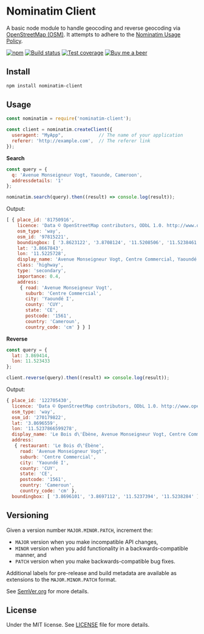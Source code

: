 # Nominatim Client

A basic node module to handle geocoding and reverse geocoding via
[OpenStreetMap (OSM)](http://openstreetmap.org/).
It attempts to adhere to the [Nominatim Usage Policy](https://operations.osmfoundation.org/policies/nominatim/).

[![npm](https://img.shields.io/npm/v/nominatim-client.svg)](https://www.npmjs.com/package/nominatim-client)
[![Build status](https://gitlab.com/demsking/nominatim-client/badges/master/pipeline.svg)](https://gitlab.com/demsking/nominatim-client/pipelines)
[![Test coverage](https://gitlab.com/demsking/nominatim-client/badges/master/coverage.svg)](https://gitlab.com/demsking/nominatim-client/pipelines)
[![Buy me a beer](https://img.shields.io/badge/Buy%20me-a%20beer-1f425f.svg)](https://www.buymeacoffee.com/demsking)

## Install

```sh
npm install nominatim-client
```

## Usage

```js
const nominatim = require('nominatim-client');

const client = nominatim.createClient({
  useragent: "MyApp",             // The name of your application
  referer: 'http://example.com',  // The referer link
});
```

**Search**

```js
const query = {
  q: 'Avenue Monseigneur Vogt, Yaounde, Cameroon',
  addressdetails: '1'
};

nominatim.search(query).then((result) => console.log(result));
```

Output:

```js
[ { place_id: '81750916',
    licence: 'Data © OpenStreetMap contributors, ODbL 1.0. http://www.openstreetmap.org/copyright',
    osm_type: 'way',
    osm_id: '97815221',
    boundingbox: [ '3.8623122', '3.8708124', '11.5208506', '11.5238461' ],
    lat: '3.8667843',
    lon: '11.5225728',
    display_name: 'Avenue Monseigneur Vogt, Centre Commercial, Yaoundé I, CUY, Mfoundi, CE, 1561, Cameroun',
    class: 'highway',
    type: 'secondary',
    importance: 0.4,
    address:
     { road: 'Avenue Monseigneur Vogt',
       suburb: 'Centre Commercial',
       city: 'Yaoundé I',
       county: 'CUY',
       state: 'CE',
       postcode: '1561',
       country: 'Cameroun',
       country_code: 'cm' } } ]
```

**Reverse**

```js
const query = {
  lat: 3.869414,
  lon: 11.523433
};

client.reverse(query).then((result) => console.log(result));
```

Output:

```js
{ place_id: '122705430',
  licence: 'Data © OpenStreetMap contributors, ODbL 1.0. http://www.openstreetmap.org/copyright',
  osm_type: 'way',
  osm_id: '270179822',
  lat: '3.8696559',
  lon: '11.5237866599278',
  display_name: 'Le Bois d\'Ébène, Avenue Monseigneur Vogt, Centre Commercial, Yaoundé I, CUY, Mfoundi, CE, 1561, Cameroun',
  address:
   { restaurant: 'Le Bois d\'Ébène',
     road: 'Avenue Monseigneur Vogt',
     suburb: 'Centre Commercial',
     city: 'Yaoundé I',
     county: 'CUY',
     state: 'CE',
     postcode: '1561',
     country: 'Cameroun',
     country_code: 'cm' },
  boundingbox: [ '3.8696101', '3.8697112', '11.5237394', '11.5238284' ] }
```

## Versioning

Given a version number `MAJOR.MINOR.PATCH`, increment the:

- `MAJOR` version when you make incompatible API changes,
- `MINOR` version when you add functionality in a backwards-compatible manner,
  and
- `PATCH` version when you make backwards-compatible bug fixes.

Additional labels for pre-release and build metadata are available as extensions
to the `MAJOR.MINOR.PATCH` format.

See [SemVer.org](https://semver.org/) for more details.

## License

Under the MIT license.
See [LICENSE](https://gitlab.com/demsking/nominatim-client/blob/master/LICENSE)
file for more details.

